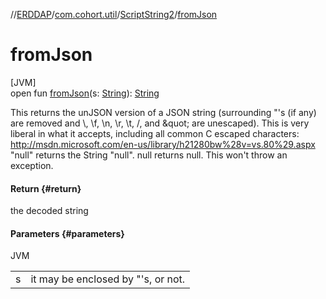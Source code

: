 //[ERDDAP](../../../index.md)/[com.cohort.util](../index.md)/[ScriptString2](index.md)/[fromJson](from-json.md)

# fromJson

[JVM]\
open fun [fromJson](from-json.md)(s: [String](https://docs.oracle.com/en/java/javase/21/docs/api/java.base/java/lang/String.html)): [String](https://docs.oracle.com/en/java/javase/21/docs/api/java.base/java/lang/String.html)

This returns the unJSON version of a JSON string (surrounding &quot;'s (if any) are removed and \\, \f, \n, \r, \t, \/, and \&quot; are unescaped). This is very liberal in what it accepts, including all common C escaped characters: http://msdn.microsoft.com/en-us/library/h21280bw%28v=vs.80%29.aspx &quot;null&quot; returns the String &quot;null&quot;. null returns null. This won't throw an exception.

#### Return {#return}

the decoded string

#### Parameters {#parameters}

JVM

| | |
|---|---|
| s | it may be enclosed by &quot;'s, or not. |